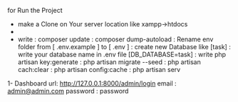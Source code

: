 for Run the Project

- make a Clone on Your server location like xampp->htdocs
- 
- write : composer update
        : composer dump-autoload
        : Rename env folder from  [ .env.example ] to [ .env ] 
        : create new Database like [task]
        : write your database name in .env file [DB_DATABASE=task] 
        : write php artisan key:generate 
        :       php artisan migrate --seed
        :       php artisan cach:clear
        :       php artisan config:cache
        :       php artisan serv
        
1- Dashboard url: http://127.0.0.1:8000/admin/login
    email       : admin@admin.com
    password    : password
    
